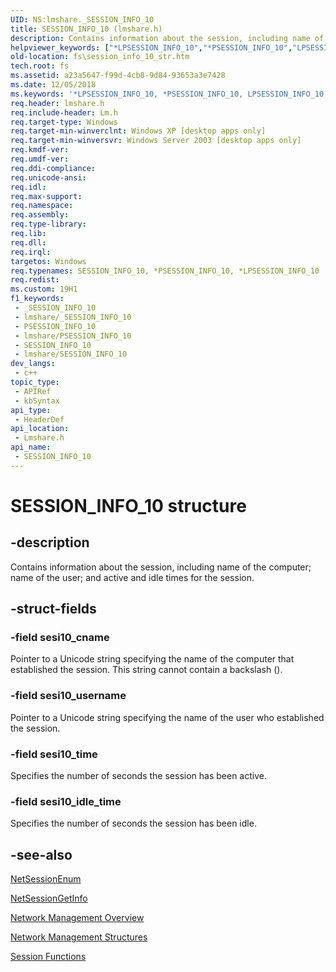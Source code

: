 ```yaml
---
UID: NS:lmshare._SESSION_INFO_10
title: SESSION_INFO_10 (lmshare.h)
description: Contains information about the session, including name of the computer; name of the user; and active and idle times for the session.
helpviewer_keywords: ["*LPSESSION_INFO_10","*PSESSION_INFO_10","LPSESSION_INFO_10","LPSESSION_INFO_10 structure pointer [Files]","PSESSION_INFO_10","PSESSION_INFO_10 structure pointer [Files]","SESSION_INFO_10","SESSION_INFO_10 structure [Files]","_win32_session_info_10_str","fs.session_info_10_str","lmshare/LPSESSION_INFO_10","lmshare/PSESSION_INFO_10","lmshare/SESSION_INFO_10","netmgmt.session_info_10_str"]
old-location: fs\session_info_10_str.htm
tech.root: fs
ms.assetid: a23a5647-f99d-4cb8-9d84-93653a3e7428
ms.date: 12/05/2018
ms.keywords: '*LPSESSION_INFO_10, *PSESSION_INFO_10, LPSESSION_INFO_10, LPSESSION_INFO_10 structure pointer [Files], PSESSION_INFO_10, PSESSION_INFO_10 structure pointer [Files], SESSION_INFO_10, SESSION_INFO_10 structure [Files], _win32_session_info_10_str, fs.session_info_10_str, lmshare/LPSESSION_INFO_10, lmshare/PSESSION_INFO_10, lmshare/SESSION_INFO_10, netmgmt.session_info_10_str'
req.header: lmshare.h
req.include-header: Lm.h
req.target-type: Windows
req.target-min-winverclnt: Windows XP [desktop apps only]
req.target-min-winversvr: Windows Server 2003 [desktop apps only]
req.kmdf-ver: 
req.umdf-ver: 
req.ddi-compliance: 
req.unicode-ansi: 
req.idl: 
req.max-support: 
req.namespace: 
req.assembly: 
req.type-library: 
req.lib: 
req.dll: 
req.irql: 
targetos: Windows
req.typenames: SESSION_INFO_10, *PSESSION_INFO_10, *LPSESSION_INFO_10
req.redist: 
ms.custom: 19H1
f1_keywords:
 - _SESSION_INFO_10
 - lmshare/_SESSION_INFO_10
 - PSESSION_INFO_10
 - lmshare/PSESSION_INFO_10
 - SESSION_INFO_10
 - lmshare/SESSION_INFO_10
dev_langs:
 - c++
topic_type:
 - APIRef
 - kbSyntax
api_type:
 - HeaderDef
api_location:
 - Lmshare.h
api_name:
 - SESSION_INFO_10
---
```


# SESSION_INFO_10 structure


## -description

Contains information about the session, including name of the computer; name of the user; and active and idle times for the session.

## -struct-fields

### -field sesi10_cname

Pointer to a Unicode string specifying the name of the computer that established the session. This string cannot contain a backslash (\).

### -field sesi10_username

Pointer to a Unicode string specifying the name of the user who established the session.

### -field sesi10_time

Specifies the number of seconds the session has been active.

### -field sesi10_idle_time

Specifies the number of seconds the session has been idle.

## -see-also

<a href="/windows/desktop/api/lmshare/nf-lmshare-netsessionenum">NetSessionEnum</a>



<a href="/windows/desktop/api/lmshare/nf-lmshare-netsessiongetinfo">NetSessionGetInfo</a>



<a href="/windows/desktop/NetMgmt/network-management">Network Management Overview</a>



<a href="/windows/desktop/NetMgmt/network-management-structures">Network Management Structures</a>



<a href="/windows/desktop/NetShare/session-functions">Session Functions</a>